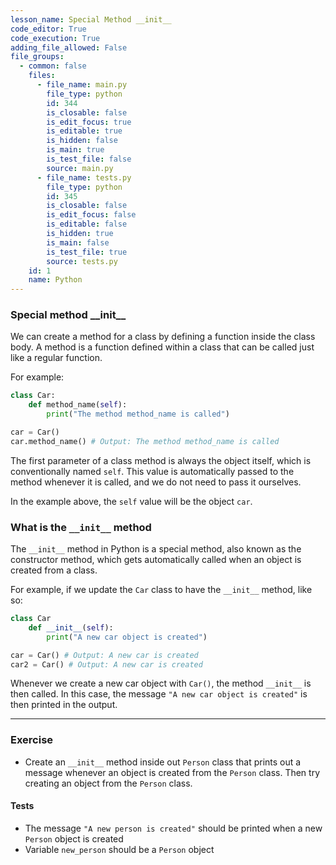```yaml
---
lesson_name: Special Method __init__
code_editor: True
code_execution: True
adding_file_allowed: False
file_groups:
  - common: false
    files:
      - file_name: main.py
        file_type: python
        id: 344
        is_closable: false
        is_edit_focus: true
        is_editable: true
        is_hidden: false
        is_main: true
        is_test_file: false
        source: main.py
      - file_name: tests.py
        file_type: python
        id: 345
        is_closable: false
        is_edit_focus: false
        is_editable: false
        is_hidden: true
        is_main: false
        is_test_file: true
        source: tests.py
    id: 1
    name: Python
---
```


### Special method \_\_init\_\_

We can create a method for a class by defining a function inside the class body. A method is a function defined within a class that can be called just like a regular function.

For example:

```python
class Car:
    def method_name(self):
        print("The method method_name is called")

car = Car()
car.method_name() # Output: The method method_name is called
```

<div class="alert-info text-sm">
The first parameter of a class method is always the object itself, which is conventionally named <code>self</code>. This value is automatically passed to the method whenever it is called, and we do not need to pass it ourselves.

In the example above, the <code>self</code> value will be the object <code>car</code>.

</div>

### What is the `__init__` method

The `__init__` method in Python is a special method, also known as the constructor method, which gets automatically called when an object is created from a class.

For example, if we update the `Car` class to have the `__init__` method, like so:

```python
class Car
    def __init__(self):
        print("A new car object is created")

car = Car() # Output: A new car is created
car2 = Car() # Output: A new car is created
```

Whenever we create a new car object with `Car()`, the method `__init__` is then called. In this case, the message `"A new car object is created"` is then printed in the output.

---

### Exercise

- Create an `__init__` method inside out `Person` class that prints out a message whenever an object is created from the `Person` class. Then try creating an object from the `Person` class.

#### Tests

<ul>
<li id="test-1">The message <code>"A new person is created"</code> should be printed when a new <code>Person</code> object is created</li>
<li id="test-2">Variable <code>new_person</code> should be a <code>Person</code> object</li>
</ul>
